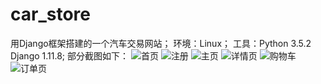 # car_store
用Django框架搭建的一个汽车交易网站；
环境：Linux；
工具：Python 3.5.2   Django 1.11.8;
部分截图如下：
![首页](https://github.com/wddzz/car_store/blob/raw/master/shouye.jpg)
![注册](https://github.com/wddzz/car_store/raw/master/zhuce.png)
![主页](https://github.com/wddzz/car_store/raw/master/zhuye.jpg)
![详情页](https://github.com/wddzz/car_store/raw/master/xiangqingye.jpg)
![购物车](https://github.com/wddzz/car_store/raw/master/gouwuchen.png)
![订单页](https://github.com/wddzz/car_store/raw/master/dingdan.png)
